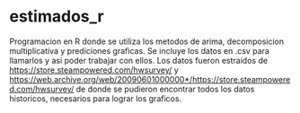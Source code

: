 # estimados_r
  Programacion en R  donde se utiliza los metodos de arima, decomposicion multiplicativa y prediciones graficas.
 Se incluye los datos en .csv para llamarlos y asi poder trabajar con ellos.
 Los datos fueron estraidos de https://store.steampowered.com/hwsurvey/ y https://web.archive.org/web/20090601000000*/https://store.steampowered.com/hwsurvey/
 de donde se pudieron encontrar todos los datos historicos, necesarios para lograr los graficos.

